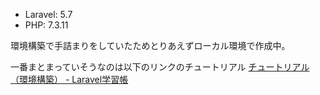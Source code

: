 -   Laravel: 5.7
-   PHP: 7.3.11

環境構築で手詰まりをしていたためとりあえずローカル環境で作成中。

一番まとまっていそうなのは以下のリンクのチュートリアル
[チュートリアル（環境構築） - Laravel学習帳](https://laraweb.net/crud/environment/)
